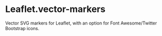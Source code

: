 Leaflet.vector-markers
======================

Vector SVG markers for Leaflet, with an option for Font Awesome/Twitter Bootstrap icons.
